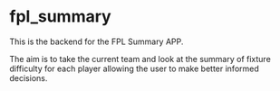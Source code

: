 # fpl_summary

This is the backend for the FPL Summary APP.

The aim is to take the current team and look at the summary
of fixture difficulty for each player allowing the user to make
better informed decisions.